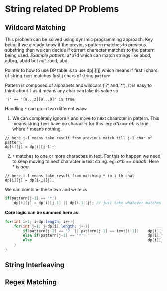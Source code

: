 # String related DP Problems

## Wildcard Matching
This problem can be solved using dynamic programming approach. Key being if we already know if the previous pattern matches to previous substring then we can decide if current character matches to the pattern being used. 
_Example pattern:_ a*b?d which can match strings like abcd, adbrg, abdd but *not* zacd, abd. 

Pointer to how to use DP table is to use dp[i][j] which means if first i chars of string `text` matches first j chars of string `pattern`

Pattern is composed of alphabets and wildcars ('?' and '*'). It is easy to think about `?` as it means any char can take its value so 
```
'?' == '[a...z][0...9]' is true 
```
Handling `*` can go in two different ways:
1. We can completely ignore `*` and move to next chaarcter in pattern. This means string `text` have no character for this. eg: _a*b == ab_ is true where * means nothing. 
```
// here j-1 means take result from previous match till j-1 char of pattern. 
dp[i][j] = dp[i][j-1];
```
2. `*` matches to one or more characters in text. For this to happen we need to keep moving to next character in text string. eg: _a*b == aaaab_. Here * is _aaa_ 
 ```
// here i-1 means take result from matching * to i th chat
dp[i][j] = dp[i-1][j];
```
We can combine these two and write as 
```java
if(pattern[j-1] == '*')
	dp[i][j] = dp[i][j-1] || dp[i-1][j]; // just take whatever matches
```
**Core logic can be summed here as**:
```java
for(int i=1; i<dp.length; i++){
	for(int j=1; j<dp[i].length; j++){
		if(pattern[j-1] == '?' || pattern[j-1] == text[i-1])    dp[i][j] = dp[i-1][j-1];
		else if(pattern[j-1] == '*')                            dp[i][j] = dp[i][j-1] || dp[i-1][j];
		else                                                    dp[i][j] = false;
	}
}
```
## String Interleaving

## Regex Matching


